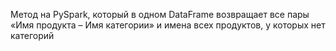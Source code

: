 Метод на PySpark, который в одном DataFrame возвращает все пары «Имя продукта – Имя категории» и имена всех продуктов, у которых нет категорий